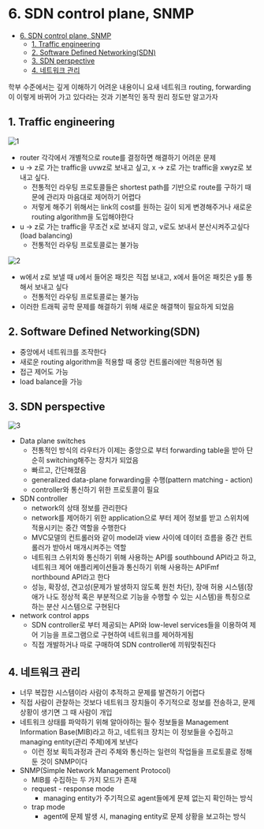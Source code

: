 # 6. SDN control plane, SNMP

<!--ts-->

- [6. SDN control plane, SNMP](#6-sdn-control-plane-snmp)
  - [1. Traffic engineering](#1-traffic-engineering)
  - [2. Software Defined Networking(SDN)](#2-software-defined-networkingsdn)
  - [3. SDN perspective](#3-sdn-perspective)
  - [4. 네트워크 관리](#4-네트워크-관리)

<!-- Created by https://github.com/ekalinin/github-markdown-toc -->
<!-- Added by: sungminyou, at: 2022년 7월 28일 목요일 19시 30분 38초 KST -->

<!--te-->

학부 수준에서는 깊게 이해하기 어려운 내용이니 요새 네트워크 routing, forwarding이 이렇게 바뀌어 가고 있다라는 것과 기본적인 동작 원리 정도만 알고가자

## 1. Traffic engineering

![1](https://user-images.githubusercontent.com/48282185/181484771-63da20e9-f22f-42c2-950d-5073f6e638fc.png)

- router 각각에서 개별적으로 route를 결정하면 해결하기 어려운 문제
- u → z로 가는 traffic을 uvwz로 보내고 싶고, x → z로 가는 traffic을 xwyz로 보내고 싶다.
  - 전통적인 라우팅 프로토콜들은 shortest path를 기반으로 route를 구하기 때문에 관리자 마음대로 제어하기 어렵다
  - 저렇게 해주기 위해서는 link의 cost를 원하는 길이 되게 변경해주거나 새로운 routing algorithm을 도입해야한다
- u → z로 가는 traffic을 무조건 x로 보내지 않고, v로도 보내서 분산시켜주고싶다(load balancing)
  - 전통적인 라우팅 프로토콜로는 불가능

![2](https://user-images.githubusercontent.com/48282185/181484768-8d340d67-d943-4040-892c-76496b20d5cf.png)

- w에서 z로 보낼 때 u에서 들어온 패킷은 직접 보내고, x에서 들어온 패킷은 y를 통해서 보내고 싶다
  - 전통적인 라우팅 프로토콜로는 불가능
- 이러한 트래픽 공학 문제를 해결하기 위해 새로운 해결책이 필요하게 되었음

## 2. Software Defined Networking(SDN)

- 중앙에서 네트워크를 조작한다
- 새로운 routing algorithm을 적용할 때 중앙 컨트롤러에만 적용하면 됨
- 접근 제어도 가능
- load balance을 가능

## 3. SDN perspective

![3](https://user-images.githubusercontent.com/48282185/181484743-b4cde01c-a6b6-431a-9ff3-c681a4bfc575.png)

- Data plane switches
  - 전통적인 방식의 라우터가 이제는 중앙으로 부터 forwarding table을 받아 단순히 switching해주는 장치가 되었음
  - 빠르고, 간단해졌음
  - generalized data-plane forwarding을 수행(pattern matching - action)
  - controller와 통신하기 위한 프로토콜이 필요
- SDN controller
  - network의 상태 정보를 관리한다
  - network를 제어하기 위한 application으로 부터 제어 정보를 받고 스위치에 적용시키는 중간 역할을 수행한다
  - MVC모델의 컨트롤러와 같이 model과 view 사이에 데이터 흐름을 중간 컨트롤러가 받아서 매개시켜주는 역할
  - 네트워크 스위치와 통신하기 위해 사용하는 API를 southbound API라고 하고, 네트워크 제어 애플리케이션들과 통신하기 위해 사용하는 APIFmf northbound API라고 한다
  - 성능, 확장성, 견고성(문제가 발생하지 않도록 원천 차단), 장애 허용 시스템(장애가 나도 정상적 혹은 부분적으로 기능을 수행할 수 있는 시스템)을 특칭으로하는 분산 시스템으로 구현된다
- network control apps
  - SDN controller로 부터 제공되는 API와 low-level services들을 이용하여 제어 기능을 프로그램으로 구현하여 네트워크를 제어하게됨
  - 직접 개발하거나 따로 구매하여 SDN controller에 끼워맞춰진다

## 4. 네트워크 관리

- 너무 복잡한 시스템이라 사람이 추적하고 문제를 발견하기 어렵다
- 직접 사람이 관찰하는 것보다 네트워크 장치들이 주기적으로 정보를 전송하고, 문제 상황이 생기면 그 때 사람이 개입
- 네트워크 상태를 파악하기 위해 알아야하는 필수 정보들을 Management Information Base(MIB)라고 하고, 네트워크 장치는 이 정보들을 수집하고 managing entity(관리 주체)에게 보낸다
  - 이런 정보 획득과정과 관리 주체와 통신하는 일련의 작업들을 프로토콜로 정해둔 것이 SNMP이다
- SNMP(Simple Network Management Protocol)
  - MIB를 수집하는 두 가지 모드가 존재
  - request - response mode
    - managing entity가 주기적으로 agent들에게 문제 없는지 확인하는 방식
  - trap mode
    - agent에 문제 발생 시, managing entity로 문제 상황을 보고하는 방식
